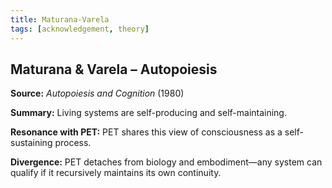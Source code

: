 ```yaml
---
title: Maturana-Varela
tags: [acknowledgement, theory]
---
```


## Maturana & Varela – Autopoiesis

**Source:** *Autopoiesis and Cognition* (1980)

**Summary:** Living systems are self-producing and self-maintaining.

**Resonance with PET:** PET shares this view of consciousness as a self-sustaining process.

**Divergence:** PET detaches from biology and embodiment—any system can qualify if it recursively maintains its own continuity.

